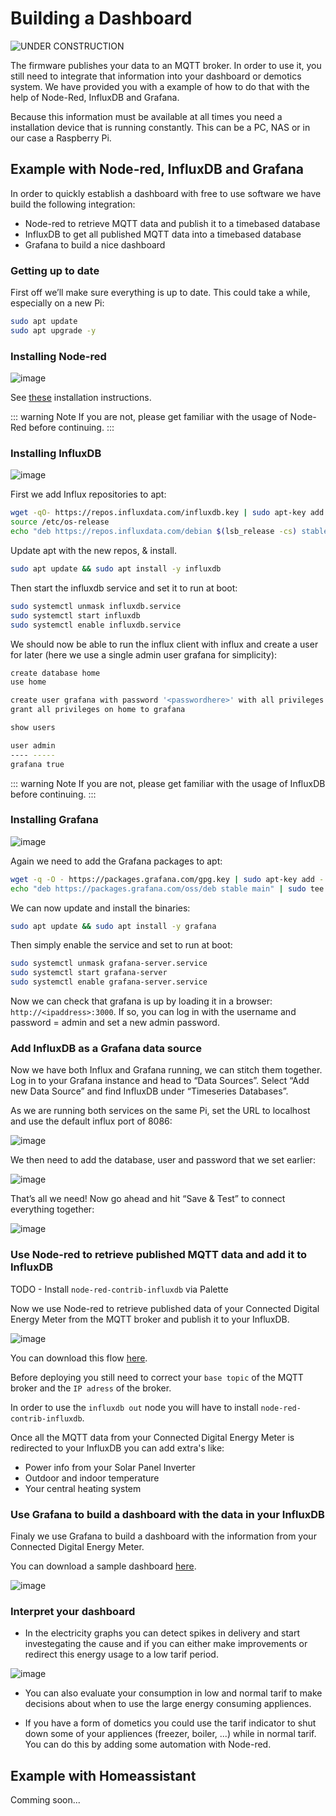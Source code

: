 # Building a Dashboard

![UNDER CONSTRUCTION](./images/underconstruction.jpg)

The firmware publishes your data to an MQTT broker. In order to use it, you still need to integrate that information into your dashboard or demotics system.
We have provided you with a example of how to do that with the help of Node-Red, InfluxDB and Grafana.

Because this information must be available at all times you need a installation device that is running constantly. This can be a PC, NAS or in our case a Raspberry Pi.

## Example with Node-red, InfluxDB and Grafana

In order to quickly establish a dashboard with free to use software we have build the following integration:

* Node-red to retrieve MQTT data and publish it to a timebased database
* InfluxDB to get all published MQTT data into a timebased database
* Grafana to build a nice dashboard

### Getting up to date

First off we’ll make sure everything is up to date. This could take a while, especially on a new Pi:

```bash
sudo apt update
sudo apt upgrade -y
```
### Installing Node-red

![image](./images/redicon.png)

See [these](https://nodered.org/docs/getting-started/raspberrypi) installation instructions.

::: warning Note
If you are not, please get familiar with the usage of Node-Red before continuing.
:::

### Installing InfluxDB

![image](./images/influxdb.png)

First we add Influx repositories to apt:

```bash
wget -qO- https://repos.influxdata.com/influxdb.key | sudo apt-key add -
source /etc/os-release
echo "deb https://repos.influxdata.com/debian $(lsb_release -cs) stable" | sudo tee /etc/apt/sources.list.d/influxdb.list
```

Update apt with the new repos, & install.

```bash
sudo apt update && sudo apt install -y influxdb
```

Then start the influxdb service and set it to run at boot:

```bash
sudo systemctl unmask influxdb.service
sudo systemctl start influxdb
sudo systemctl enable influxdb.service
```

We should now be able to run the influx client with influx and create a user for later (here we use a single admin user grafana for simplicity):

```bash
create database home
use home

create user grafana with password '<passwordhere>' with all privileges
grant all privileges on home to grafana

show users

user admin
---- -----
grafana true
```

::: warning Note
If you are not, please get familiar with the usage of InfluxDB before continuing.
:::

### Installing Grafana

![image](./images/grafana.png)

Again we need to add the Grafana packages to apt:

```bash
wget -q -O - https://packages.grafana.com/gpg.key | sudo apt-key add -
echo "deb https://packages.grafana.com/oss/deb stable main" | sudo tee /etc/apt/sources.list.d/grafana.list
```
We can now update and install the binaries:

```bash
sudo apt update && sudo apt install -y grafana
```
Then simply enable the service and set to run at boot:

```bash
sudo systemctl unmask grafana-server.service
sudo systemctl start grafana-server
sudo systemctl enable grafana-server.service
```

Now we can check that grafana is up by loading it in a browser: `http://<ipaddress>:3000`. If so, you can log in with the username and password = admin and set a new admin password.

### Add InfluxDB as a Grafana data source

Now we have both Influx and Grafana running, we can stitch them together. Log in to your Grafana instance and head to “Data Sources”. Select “Add new Data Source” and find InfluxDB under “Timeseries Databases”.

As we are running both services on the same Pi, set the URL to localhost and use the default influx port of 8086:

![image](./images/afbeelding1.png)

We then need to add the database, user and password that we set earlier:

![image](./images/afbeelding2.png)

That’s all we need! Now go ahead and hit “Save & Test” to connect everything together:

![image](./images/afbeelding3.png)

### Use Node-red to retrieve published MQTT data and add it to InfluxDB

TODO - Install `node-red-contrib-influxdb`  via Palette

Now we use Node-red to retrieve published data of your Connected Digital Energy Meter from the MQTT broker and publish it to your InfluxDB.

![image](./images/afbeelding4.png)

You can download this flow [here](/files/cdem.json).

Before deploying you still need to correct your `base topic` of the MQTT broker and the `IP adress` of the broker.

In order to use the `influxdb out` node you will have to install `node-red-contrib-influxdb`.

Once all the MQTT data from your Connected Digital Energy Meter is redirected to your InfluxDB you can add extra's like:
- Power info from your Solar Panel Inverter
- Outdoor and indoor temperature
- Your central heating system

### Use Grafana to build a dashboard with the data in your InfluxDB

Finaly we use Grafana to build a dashboard with the information from your Connected Digital Energy Meter.

You can download a sample dashboard [here](/files/grafana.json).

![image](./images/afbeelding5.png)

### Interpret your dashboard

* In the electricity graphs you can detect spikes in delivery and start investegating the cause and if you can either make improvements or redirect this energy usage to a low tarif period.

![image](./images/afbeelding6.png)

* You can also evaluate your consumption in low and normal tarif to make decisions about when to use the large energy consuming appliences.

* If you have a form of dometics you could use the tarif indicator to shut down some of your appliences (freezer, boiler, ...) while in normal tarif. You can do this by adding some automation with Node-red.

## Example with Homeassistant

Comming soon...

<!-- TODO: Home assitant example -->
